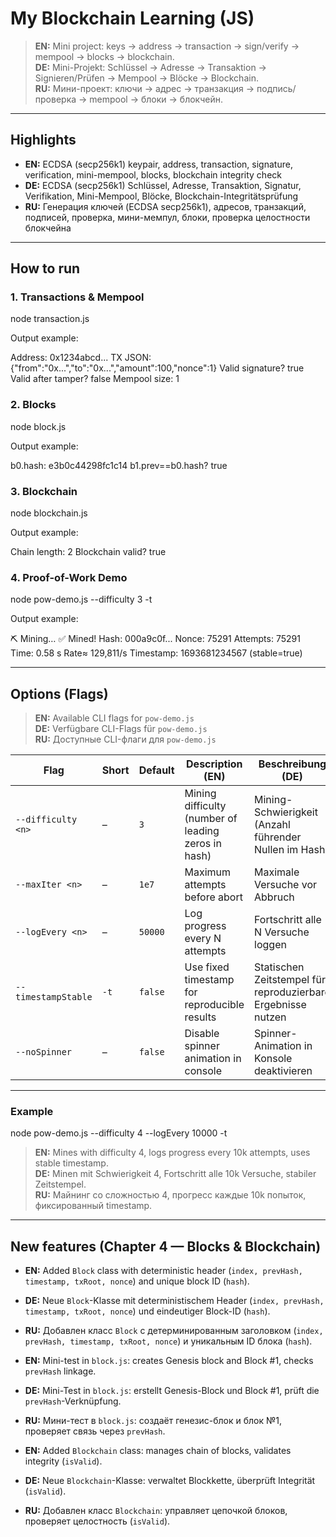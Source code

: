 # My Blockchain Learning (JS)

> **EN:** Mini project: keys → address → transaction → sign/verify → mempool → blocks → blockchain.  
> **DE:** Mini-Projekt: Schlüssel → Adresse → Transaktion → Signieren/Prüfen → Mempool → Blöcke → Blockchain.  
> **RU:** Мини-проект: ключи → адрес → транзакция → подпись/проверка → mempool → блоки → блокчейн.  

---

## Highlights

* **EN:** ECDSA (secp256k1) keypair, address, transaction, signature, verification, mini-mempool, blocks, blockchain integrity check  
* **DE:** ECDSA (secp256k1) Schlüssel, Adresse, Transaktion, Signatur, Verifikation, Mini-Mempool, Blöcke, Blockchain-Integritätsprüfung  
* **RU:** Генерация ключей (ECDSA secp256k1), адресов, транзакций, подписей, проверка, мини-мемпул, блоки, проверка целостности блокчейна

---

## How to run

### 1. Transactions & Mempool



node transaction.js


Output example:



Address: 0x1234abcd...
TX JSON: {"from":"0x...","to":"0x...","amount":100,"nonce":1}
Valid signature? true
Valid after tamper? false
Mempool size: 1


### 2. Blocks



node block.js


Output example:



b0.hash: e3b0c44298fc1c14
b1.prev==b0.hash? true


### 3. Blockchain



node blockchain.js


Output example:



Chain length: 2
Blockchain valid? true


### 4. Proof-of-Work Demo



node pow-demo.js --difficulty 3 -t


Output example:



⛏ Mining…
✅ Mined!
Hash: 000a9c0f...
Nonce: 75291
Attempts: 75291
Time: 0.58 s
Rate≈ 129,811/s
Timestamp: 1693681234567 (stable=true)


---

## Options (Flags)

> **EN:** Available CLI flags for `pow-demo.js`  
> **DE:** Verfügbare CLI-Flags für `pow-demo.js`  
> **RU:** Доступные CLI-флаги для `pow-demo.js`

| Flag | Short | Default | Description (EN) | Beschreibung (DE) | Описание (RU) |
|------|-------|---------|------------------|-------------------|---------------|
| `--difficulty <n>` | – | `3` | Mining difficulty (number of leading zeros in hash) | Mining-Schwierigkeit (Anzahl führender Nullen im Hash) | Сложность майнинга (кол-во нулей в начале хэша) |
| `--maxIter <n>` | – | `1e7` | Maximum attempts before abort | Maximale Versuche vor Abbruch | Максимальное число попыток перед остановкой |
| `--logEvery <n>` | – | `50000` | Log progress every N attempts | Fortschritt alle N Versuche loggen | Выводить прогресс каждые N попыток |
| `--timestampStable` | `-t` | `false` | Use fixed timestamp for reproducible results | Statischen Zeitstempel für reproduzierbare Ergebnisse nutzen | Использовать фиксированный timestamp для воспроизводимых результатов |
| `--noSpinner` | – | `false` | Disable spinner animation in console | Spinner-Animation in Konsole deaktivieren | Отключить анимацию «спиннера» в консоли |

---

### Example



node pow-demo.js --difficulty 4 --logEvery 10000 -t


> **EN:** Mines with difficulty 4, logs progress every 10k attempts, uses stable timestamp.  
> **DE:** Minen mit Schwierigkeit 4, Fortschritt alle 10k Versuche, stabiler Zeitstempel.  
> **RU:** Майнинг со сложностью 4, прогресс каждые 10k попыток, фиксированный timestamp.

---

## New features (Chapter 4 — Blocks & Blockchain)

* **EN:** Added `Block` class with deterministic header (`index, prevHash, timestamp, txRoot, nonce`) and unique block ID (`hash`).

* **DE:** Neue `Block`-Klasse mit deterministischem Header (`index, prevHash, timestamp, txRoot, nonce`) und eindeutiger Block-ID (`hash`).

* **RU:** Добавлен класс `Block` с детерминированным заголовком (`index, prevHash, timestamp, txRoot, nonce`) и уникальным ID блока (`hash`).

* **EN:** Mini-test in `block.js`: creates Genesis block and Block #1, checks `prevHash` linkage.

* **DE:** Mini-Test in `block.js`: erstellt Genesis-Block und Block #1, prüft die `prevHash`-Verknüpfung.

* **RU:** Мини-тест в `block.js`: создаёт генезис-блок и блок №1, проверяет связь через `prevHash`.

* **EN:** Added `Blockchain` class: manages chain of blocks, validates integrity (`isValid`).

* **DE:** Neue `Blockchain`-Klasse: verwaltet Blockkette, überprüft Integrität (`isValid`).

* **RU:** Добавлен класс `Blockchain`: управляет цепочкой блоков, проверяет целостность (`isValid`).

